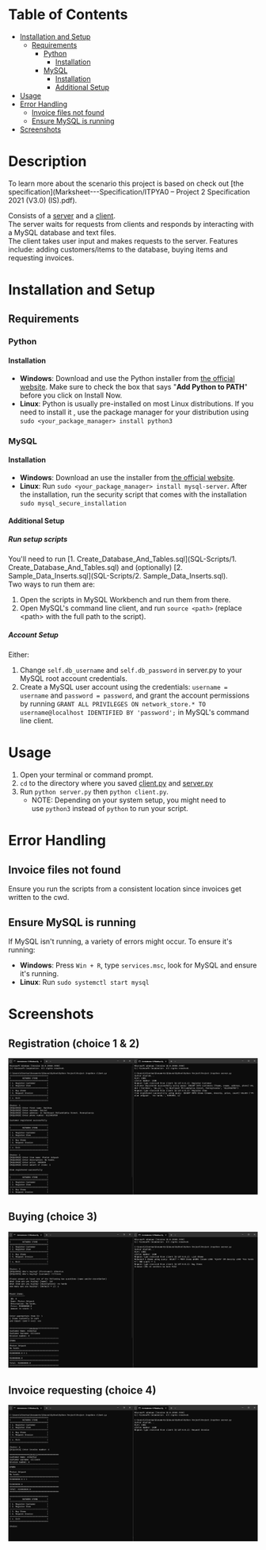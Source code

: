 # Table of Contents
- [Installation and Setup](#installation-and-setup)
	- [Requirements](#Requirements)
		- [Python](#Python)
			- [Installation](#Installation-1)
		- [MySQL](#MySQL)
			- [Installation](#Installation-2)
			- [Additional Setup](#Additional-Setup)
- [Usage](#Usage)
- [Error Handling](#Error-Handling)
	- [Invoice files not found](#Invoice-files-not-found)
	- [Ensure MySQL is running](#Ensure-MySQL-is-running)
- [Screenshots](#Screenshots)
# Description
To learn more about the scenario this project is based on check out [the specification](Marksheet---Specification/ITPYA0 – Project 2 Specification 2021 (V3.0) (IS).pdf).

Consists of a [server](server.py) and a [client](client.py).   
The server waits for requests from clients and responds by interacting with a MySQL database and text files.    
The client takes user input and makes requests to the server. Features include: adding customers/items to the database, buying items and requesting invoices.
# Installation and Setup
## Requirements
### Python
#### Installation
- **Windows**: Download and use the Python installer from [the official website](https://www.python.org/downloads/). Make sure to check the box that says "**Add Python to PATH**" before you click on Install Now.
- **Linux**: Python is usually pre-installed on most Linux distributions. If you need to install it , use the package manager for your distribution using `sudo <your_package_manager> install python3`
### MySQL 
#### Installation
- **Windows**: Download an use the installer from [the official website](https://dev.mysql.com/downloads/installer/).
- **Linux**: Run `sudo <your_package_manager> install mysql-server`. After the installation, run the security script that comes with the installation `sudo mysql_secure_installation`
#### Additional Setup
##### Run setup scripts  
You'll need to run [1. Create_Database_And_Tables.sql](SQL-Scripts/1. Create_Database_And_Tables.sql) and (optionally) [2. Sample_Data_Inserts.sql](SQL-Scripts/2. Sample_Data_Inserts.sql).  
Two ways to run them are:
1. Open the scripts in MySQL Workbench and run them from there.
2. Open MySQL's command line client, and run `source <path>` (replace \<path> with the full path to the script).
##### Account Setup
Either: 
1. Change `self.db_username` and `self.db_password` in server.py to your MySQL root account credentials.
2. Create a MySQL user account using the credentials: `username = username` and `password = password`, and grant the account permissions by running `GRANT ALL PRIVILEGES ON network_store.* TO username@localhost IDENTIFIED BY 'password';` in MySQL's command line client.
# Usage
1. Open your terminal or command prompt.
2. `cd` to the directory where you saved [client.py](client.py) and [server.py](server.py)
3. Run `python server.py` then `python client.py`.
	- NOTE: Depending on your system setup, you might need to use `python3` instead of `python` to run your script.
# Error Handling
## Invoice files not found
Ensure you run the scripts from a consistent location since invoices get written to the cwd.
## Ensure MySQL is running
If MySQL isn't running, a variety of errors might occur. To ensure it's running:
- **Windows**: Press `Win + R`, type `services.msc`, look for MySQL and ensure it's running.
- **Linux**:  Run `sudo systemctl start mysql`
# Screenshots
## Registration (choice 1 & 2)
![Screenshots/Registration-(choice-1-and-2).jpg](Screenshots/Registration-(choice-1-and-2).jpg)
## Buying (choice 3)
![Screenshots/Buying-(choice-3).jpg](Screenshots/Buying-(choice-3).jpg)
## Invoice requesting (choice 4)
![Screenshots/Invoice-request-(choice-4).jpg](Screenshots/Invoice-request-(choice-4).jpg)
